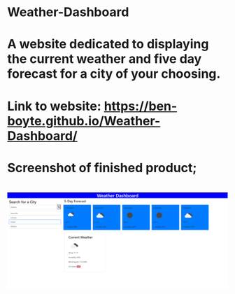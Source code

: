 # Weather-Dashboard

# A website dedicated to displaying the current weather and five day forecast for a city of your choosing.

# Link to website: https://ben-boyte.github.io/Weather-Dashboard/

# Screenshot of finished product;

# ![Screenshot](./assets/Images/Screenshot.PNG "Screenshot")